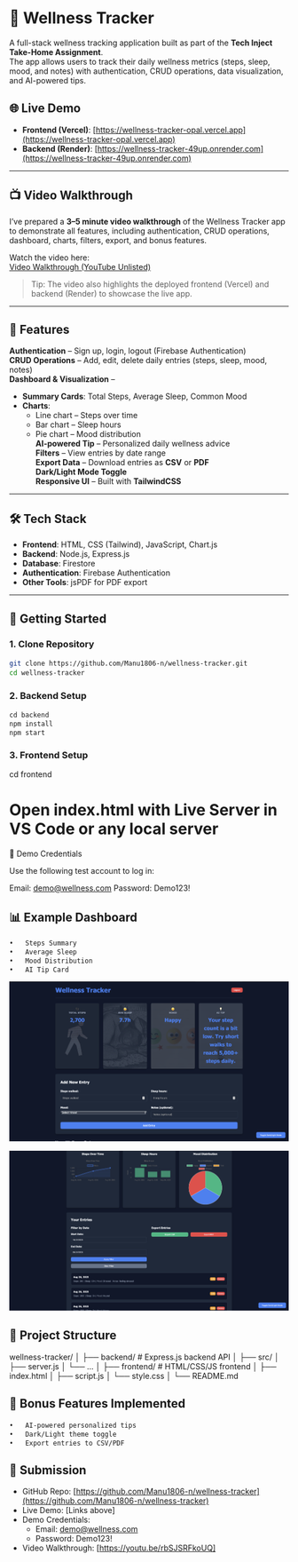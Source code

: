# 🧘 Wellness Tracker

A full-stack wellness tracking application built as part of the **Tech Inject Take-Home Assignment**.  
The app allows users to track their daily wellness metrics (steps, sleep, mood, and notes) with authentication, CRUD operations, data visualization, and AI-powered tips.

## 🌐 Live Demo

- **Frontend (Vercel)**: [https://wellness-tracker-opal.vercel.app](https://wellness-tracker-opal.vercel.app)  
- **Backend (Render)**: [https://wellness-tracker-49up.onrender.com](https://wellness-tracker-49up.onrender.com)
  
---

## 📺 Video Walkthrough

I’ve prepared a **3–5 minute video walkthrough** of the Wellness Tracker app to demonstrate all features, including authentication, CRUD operations, dashboard, charts, filters, export, and bonus features.

Watch the video here:  
[Video Walkthrough (YouTube Unlisted)](https://youtu.be/rbSJSRFkoUQ)

> Tip: The video also highlights the deployed frontend (Vercel) and backend (Render) to showcase the live app.

---

## 📌 Features

**Authentication** – Sign up, login, logout (Firebase Authentication)  
 **CRUD Operations** – Add, edit, delete daily entries (steps, sleep, mood, notes)  
**Dashboard & Visualization** –  
- **Summary Cards**: Total Steps, Average Sleep, Common Mood  
- **Charts**:  
  - Line chart – Steps over time  
  - Bar chart – Sleep hours  
  - Pie chart – Mood distribution  
**AI-powered Tip** – Personalized daily wellness advice  
**Filters** – View entries by date range  
**Export Data** – Download entries as **CSV** or **PDF**  
**Dark/Light Mode Toggle**  
**Responsive UI** – Built with **TailwindCSS**  

---

## 🛠 Tech Stack

- **Frontend**: HTML, CSS (Tailwind), JavaScript, Chart.js  
- **Backend**: Node.js, Express.js  
- **Database**: Firestore  
- **Authentication**: Firebase Authentication  
- **Other Tools**: jsPDF for PDF export  

---

## 🚀 Getting Started

### 1. Clone Repository

```bash
git clone https://github.com/Manu1806-n/wellness-tracker.git
cd wellness-tracker
```

### 2. Backend Setup

```
cd backend
npm install
npm start
```

### 3. Frontend Setup

cd frontend
# Open index.html with Live Server in VS Code or any local server


🔑 Demo Credentials

Use the following test account to log in:



Email: demo@wellness.com
Password: Demo123!


## 📊 Example Dashboard
	•	Steps Summary
	•	Average Sleep
	•	Mood Distribution
	•	AI Tip Card


![Dashboard Screenshot](screenshots/dashboard.png)

![Steps Chart](screenshots/steps.png)



## 📂 Project Structure

wellness-tracker/
│
├── backend/          # Express.js backend API
│   ├── src/
│   ├── server.js
│   └── ...
│
├── frontend/         # HTML/CSS/JS frontend
│   ├── index.html
│   ├── script.js
│   └── style.css
│
└── README.md



## 🎯 Bonus Features Implemented
	•	AI-powered personalized tips
	•	Dark/Light theme toggle
	•	Export entries to CSV/PDF


## 📩 Submission

- GitHub Repo: [https://github.com/Manu1806-n/wellness-tracker](https://github.com/Manu1806-n/wellness-tracker)  
- Live Demo: [Links above]  
- Demo Credentials:  
  - Email: demo@wellness.com  
  - Password: Demo123!
- Video Walkthrough: [https://youtu.be/rbSJSRFkoUQ]
